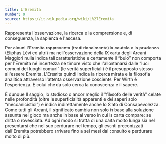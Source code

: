```yaml
---
title: L'Eremita
number: 9
source: https://it.wikipedia.org/wiki/L%27Eremita
---
```


Rappresenta l'osservazione, la ricerca e la comprensione e, di conseguenza, la sapienza e l'ascesa.

Per alcuni l'Eremita rappresenta (tradizionalmente) la cautela e la prudenza (Eliphas Lévi ed altri) ma nell'osservazione della IX carta degli Arcani Maggiori nulla indica tali caratteristiche e certamente il “buio” non comporta per l'Eremita né incertezza né timore visto che l'allontanarsi dalle “luci comuni dei luoghi comuni” (le verità superficiali) è il presupposto stesso all'essere Eremita. L'Eremita quindi indica la ricerca mirata e la filosofia analitica attraverso l'attenta osservazione cosciente. Per Wirth è l'esperienza. È colui che da solo cerca la conoscenza e il sapere.

È dunque Il saggio, lo studioso o ancor meglio il "filosofo delle verità" celate nelle profondità (oltre le superficialità apparenti e dei saperi solo “meccanicistici”) e indica indirettamente anche lo Stato di Consapevolezza. Come tutti gli Arcani, il significato cambia non solo in base alla soluzione assunta nel gioco ma anche in base al verso in cui la carta compare: se dritta o rovesciata. Ad ogni modo si tratta di una carta molto lunga sia nel presentarsi che nel suo perdurare nel tempo, gli eventi preconizzati dall'Eremita potrebbero arrivare fino a sei mesi dal consulto e perdurare molto di più.